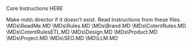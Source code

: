 
Core Instructions HERE


Make mds\ director if it doesn’t exist. 
Read Instructions from these files.
\MDs\ReadMe.MD 
\MDs\Rules.MD
\MDs\Brand.MD 
\MDs\CotentRules.MD
\MDs\CotentRulesETL.MD
\MDs\Design.MD 
\MDs\Product.MD
\MDs\Project.MD 
\MDs\SEO.MD 
\MD\LLM.MD


